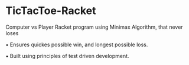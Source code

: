 # TicTacToe-Racket
Computer vs Player Racket program using Minimax Algorithm, that never loses

• Ensures quickes possible win, and longest possible loss.

• Built using principles of test driven development.




